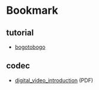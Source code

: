# Bookmark

## tutorial

* [bogotobogo](http://www.bogotobogo.com)

## codec

* [digital_video_introduction](https://github.com/leandromoreira/digital_video_introduction) (PDF)

